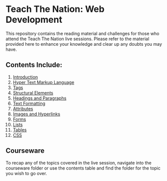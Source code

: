 # Teach The Nation: Web Development

This repository contains the reading material and challenges for those who attend the Teach The Nation live sessions. 
Please refer to the material provided here to enhance your knowledge and clear up any doubts you may have.

## Contents Include:

1. [Introduction](./Courseware/01-Introduction/README.md)
2. [Hyper Text Markup Language](./Courseware/02-Hyper_Text_Markup_Language/README.md)
3. [Tags](./Courseware/03-Tags/README.md)
4. [Structural Elements](./Courseware/04-Structural_Elements/README.md)
5. [Headings and Paragraphs](./Courseware/05-Headings_and_Paragraphs/README.md)
6. [Text Formatting](./Courseware/06-Text_Formatting/README.md)
7. [Attributes](./Courseware/07-Attributes/README.md)
8. [Images and Hyperlinks](./Courseware/08-Images_and_Hyperlinks/README.md)
9. [Forms](./Courseware/09-Forms/README.md)
10. [Lists](./Courseware/10-Lists/README.md)
11. [Tables](./Courseware/11-Tables/README.md)
12. [CSS](./Courseware/12-CSS/README.md)

## Courseware

To recap any of the topics covered in the live session, navigate into the courseware folder or use the contents table and find the folder for the topic you wish to go over.
